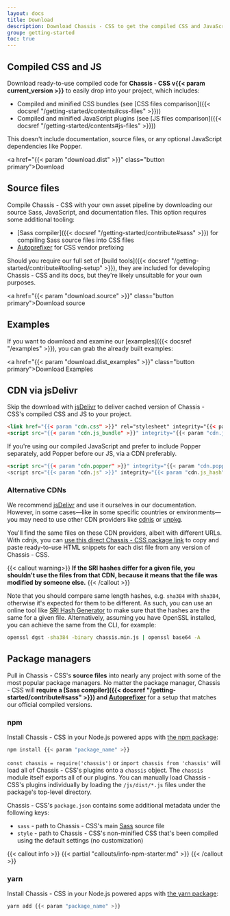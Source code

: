 ```yaml
---
layout: docs
title: Download
description: Download Chassis - CSS to get the compiled CSS and JavaScript, source code, or include it with your favorite package managers like npm, RubyGems, and more.
group: getting-started
toc: true
---
```


## Compiled CSS and JS

Download ready-to-use compiled code for **Chassis - CSS v{{< param current_version >}}** to easily drop into your project, which includes:

- Compiled and minified CSS bundles (see [CSS files comparison]({{< docsref "/getting-started/contents#css-files" >}}))
- Compiled and minified JavaScript plugins (see [JS files comparison]({{< docsref "/getting-started/contents#js-files" >}}))

This doesn't include documentation, source files, or any optional JavaScript dependencies like Popper.

<a href="{{< param "download.dist" >}}" class="button primary">Download</a>

## Source files

Compile Chassis - CSS with your own asset pipeline by downloading our source Sass, JavaScript, and documentation files. This option requires some additional tooling:

- [Sass compiler]({{< docsref "/getting-started/contribute#sass" >}}) for compiling Sass source files into CSS files
- [Autoprefixer](https://github.com/postcss/autoprefixer) for CSS vendor prefixing

Should you require our full set of [build tools]({{< docsref "/getting-started/contribute#tooling-setup" >}}), they are included for developing Chassis - CSS and its docs, but they're likely unsuitable for your own purposes.

<a href="{{< param "download.source" >}}" class="button primary">Download source</a>

## Examples

If you want to download and examine our [examples]({{< docsref "/examples" >}}), you can grab the already built examples:

<a href="{{< param "download.dist_examples" >}}" class="button primary">Download Examples</a>

## CDN via jsDelivr

Skip the download with [jsDelivr](https://www.jsdelivr.com/) to deliver cached version of Chassis - CSS's compiled CSS and JS to your project.

```html
<link href="{{< param "cdn.css" >}}" rel="stylesheet" integrity="{{< param "cdn.css_hash" >}}" crossorigin="anonymous">
<script src="{{< param "cdn.js_bundle" >}}" integrity="{{< param "cdn.js_bundle_hash" >}}" crossorigin="anonymous"></script>
```

If you're using our compiled JavaScript and prefer to include Popper separately, add Popper before our JS, via a CDN preferably.

```html
<script src="{{< param "cdn.popper" >}}" integrity="{{< param "cdn.popper_hash" >}}" crossorigin="anonymous"></script>
<script src="{{< param "cdn.js" >}}" integrity="{{< param "cdn.js_hash" >}}" crossorigin="anonymous"></script>
```

### Alternative CDNs

We recommend [jsDelivr](https://www.jsdelivr.com/) and use it ourselves in our documentation. However, in some cases—like in some specific countries or environments—you may need to use other CDN providers like [cdnjs](https://cdnjs.com/) or [unpkg](https://unpkg.com/).

You'll find the same files on these CDN providers, albeit with different URLs. With cdnjs, you can [use this direct Chassis - CSS package link](https://cdnjs.com/libraries/chassis) to copy and paste ready-to-use HTML snippets for each dist file from any version of Chassis - CSS.

{{< callout warning>}}
**If the SRI hashes differ for a given file, you shouldn't use the files from that CDN, because it means that the file was modified by someone else.**
{{< /callout >}}

Note that you should compare same length hashes, e.g. `sha384` with `sha384`, otherwise it's expected for them to be different.
As such, you can use an online tool like [SRI Hash Generator](https://www.srihash.org/) to make sure that the hashes are the same for a given file.
Alternatively, assuming you have OpenSSL installed, you can achieve the same from the CLI, for example:

```sh
openssl dgst -sha384 -binary chassis.min.js | openssl base64 -A
```

## Package managers

Pull in Chassis - CSS's **source files** into nearly any project with some of the most popular package managers. No matter the package manager, Chassis - CSS will **require a [Sass compiler]({{< docsref "/getting-started/contribute#sass" >}}) and [Autoprefixer](https://github.com/postcss/autoprefixer)** for a setup that matches our official compiled versions.

### npm

Install Chassis - CSS in your Node.js powered apps with [the npm package](https://www.npmjs.com/package/chassis):

```sh
npm install {{< param "package_name" >}}
```

`const chassis = require('chassis')` or `import chassis from 'chassis'` will load all of Chassis - CSS's plugins onto a `chassis` object.
The `chassis` module itself exports all of our plugins. You can manually load Chassis - CSS's plugins individually by loading the `/js/dist/*.js` files under the package's top-level directory.

Chassis - CSS's `package.json` contains some additional metadata under the following keys:

- `sass` - path to Chassis - CSS's main [Sass](https://sass-lang.com/) source file
- `style` - path to Chassis - CSS's non-minified CSS that's been compiled using the default settings (no customization)

{{< callout info >}}
{{< partial "callouts/info-npm-starter.md" >}}
{{< /callout >}}

### yarn

Install Chassis - CSS in your Node.js powered apps with [the yarn package](https://yarnpkg.com/en/package/chassis):

```sh
yarn add {{< param "package_name" >}}
```
